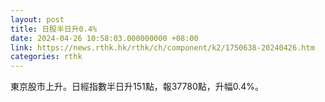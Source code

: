 ```yaml
---
layout: post
title: 日股半日升0.4%
date: 2024-04-26 10:58:03.000000000 +08:00
link: https://news.rthk.hk/rthk/ch/component/k2/1750638-20240426.htm
categories: rthk
---
```


東京股市上升。日經指數半日升151點，報37780點，升幅0.4%。
